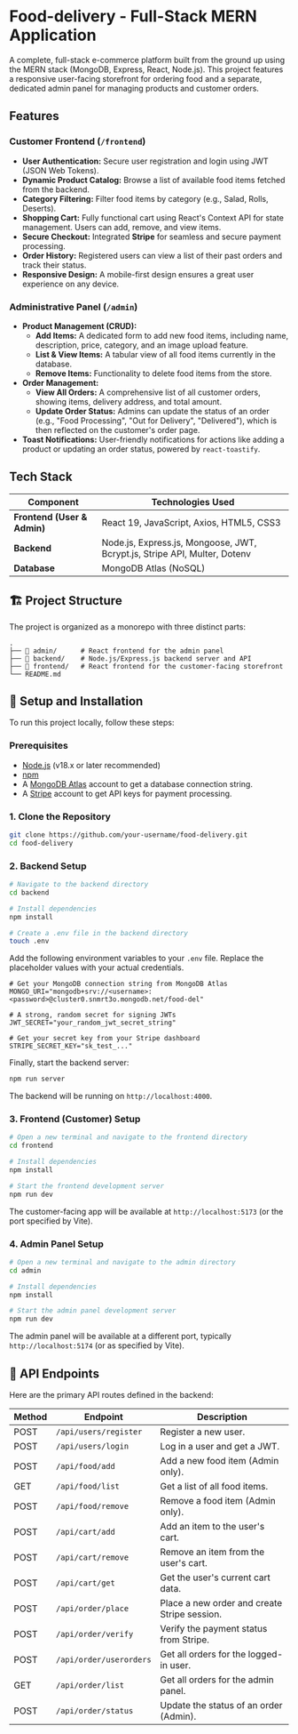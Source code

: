 #  Food-delivery - Full-Stack MERN Application

A complete, full-stack e-commerce platform built from the ground up using the MERN stack (MongoDB, Express, React, Node.js). This project features a responsive user-facing storefront for ordering food and a separate, dedicated admin panel for managing products and customer orders.

## Features

### Customer Frontend (`/frontend`)

*   **User Authentication:** Secure user registration and login using JWT (JSON Web Tokens).
*   **Dynamic Product Catalog:** Browse a list of available food items fetched from the backend.
*   **Category Filtering:** Filter food items by category (e.g., Salad, Rolls, Deserts).
*   **Shopping Cart:** Fully functional cart using React's Context API for state management. Users can add, remove, and view items.
*   **Secure Checkout:** Integrated **Stripe** for seamless and secure payment processing.
*   **Order History:** Registered users can view a list of their past orders and track their status.
*   **Responsive Design:** A mobile-first design ensures a great user experience on any device.

### Administrative Panel (`/admin`)

*   **Product Management (CRUD):**
    *   **Add Items:** A dedicated form to add new food items, including name, description, price, category, and an image upload feature.
    *   **List & View Items:** A tabular view of all food items currently in the database.
    *   **Remove Items:** Functionality to delete food items from the store.
*   **Order Management:**
    *   **View All Orders:** A comprehensive list of all customer orders, showing items, delivery address, and total amount.
    *   **Update Order Status:** Admins can update the status of an order (e.g., "Food Processing", "Out for Delivery", "Delivered"), which is then reflected on the customer's order page.
*   **Toast Notifications:** User-friendly notifications for actions like adding a product or updating an order status, powered by `react-toastify`.

## Tech Stack

| Component         | Technologies Used                                                                   |
| ----------------- | ----------------------------------------------------------------------------------- |
| **Frontend (User & Admin)** | React 19, JavaScript, Axios, HTML5, CSS3 |
| **Backend**       | Node.js, Express.js, Mongoose, JWT, Bcrypt.js, Stripe API, Multer, Dotenv        |
| **Database**      | MongoDB Atlas (NoSQL)                                                               |                                                             |

## 🏗️ Project Structure

The project is organized as a monorepo with three distinct parts:

```
.
├── 📂 admin/      # React frontend for the admin panel
├── 📂 backend/    # Node.js/Express.js backend server and API
├── 📂 frontend/   # React frontend for the customer-facing storefront
└── README.md
```

## 🔧 Setup and Installation

To run this project locally, follow these steps:

### Prerequisites

*   [Node.js](https://nodejs.org/) (v18.x or later recommended)
*   [npm](https://www.npmjs.com/)
*   A [MongoDB Atlas](https://www.mongodb.com/cloud/atlas) account to get a database connection string.
*   A [Stripe](https://stripe.com/) account to get API keys for payment processing.

### 1. Clone the Repository

```bash
git clone https://github.com/your-username/food-delivery.git
cd food-delivery
```

### 2. Backend Setup

```bash
# Navigate to the backend directory
cd backend

# Install dependencies
npm install

# Create a .env file in the backend directory
touch .env
```

Add the following environment variables to your `.env` file. Replace the placeholder values with your actual credentials.

```env
# Get your MongoDB connection string from MongoDB Atlas
MONGO_URI="mongodb+srv://<username>:<password>@cluster0.snmrt3o.mongodb.net/food-del"

# A strong, random secret for signing JWTs
JWT_SECRET="your_random_jwt_secret_string"

# Get your secret key from your Stripe dashboard
STRIPE_SECRET_KEY="sk_test_..."
```

Finally, start the backend server:

```bash
npm run server
```

The backend will be running on `http://localhost:4000`.

### 3. Frontend (Customer) Setup

```bash
# Open a new terminal and navigate to the frontend directory
cd frontend

# Install dependencies
npm install

# Start the frontend development server
npm run dev
```

The customer-facing app will be available at `http://localhost:5173` (or the port specified by Vite).

### 4. Admin Panel Setup

```bash
# Open a new terminal and navigate to the admin directory
cd admin

# Install dependencies
npm install

# Start the admin panel development server
npm run dev
```

The admin panel will be available at a different port, typically `http://localhost:5174` (or as specified by Vite).

## 🔐 API Endpoints

Here are the primary API routes defined in the backend:

| Method | Endpoint              | Description                               | 
| ------ | --------------------- | ----------------------------------------- | 
| POST   | `/api/users/register` | Register a new user.                      |
| POST   | `/api/users/login`    | Log in a user and get a JWT.              |
| POST   | `/api/food/add`       | Add a new food item (Admin only).         |
| GET    | `/api/food/list`      | Get a list of all food items.             |
| POST   | `/api/food/remove`    | Remove a food item (Admin only).          |
| POST   | `/api/cart/add`       | Add an item to the user's cart.           | 
| POST   | `/api/cart/remove`    | Remove an item from the user's cart.      | 
| POST   | `/api/cart/get`       | Get the user's current cart data.         | 
| POST   | `/api/order/place`    | Place a new order and create Stripe session. | 
| POST   | `/api/order/verify`   | Verify the payment status from Stripe.    |
| POST   | `/api/order/userorders` | Get all orders for the logged-in user.    | 
| GET    | `/api/order/list`     | Get all orders for the admin panel.       |
| POST   | `/api/order/status`   | Update the status of an order (Admin).    |


